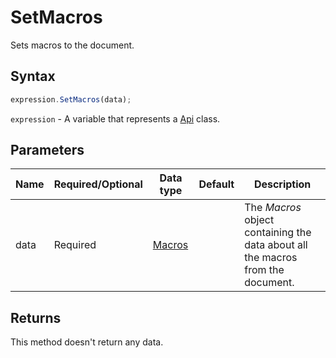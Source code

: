 # SetMacros

Sets macros to the document.

## Syntax

```javascript
expression.SetMacros(data);
```

`expression` - A variable that represents a [Api](../Api.md) class.

## Parameters

| **Name** | **Required/Optional** | **Data type** | **Default** | **Description** |
| ------------- | ------------- | ------------- | ------------- | ------------- |
| data | Required | [Macros](../../Enumeration/Macros.md) |  | The *Macros* object containing the data about all the macros from the document. |

## Returns

This method doesn't return any data.